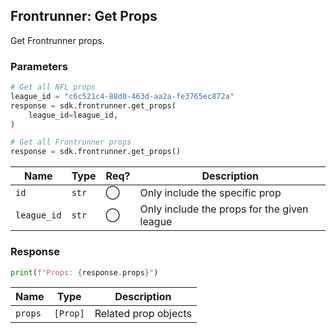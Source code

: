 ## Frontrunner: Get Props

Get Frontrunner props.

### Parameters

```python
# Get all NFL props
league_id = "c6c521c4-88d0-463d-aa2a-fe3765ec872a"
response = sdk.frontrunner.get_props(
    league_id=league_id,
)

# Get all Frontrunner props
response = sdk.frontrunner.get_props()
```

| Name | Type | Req? | Description |
| - | - | - | - |
| `id` | `str` | ◯ | Only include the specific prop |
| `league_id` | `str` | ◯ | Only include the props for the given league |

### Response

```python
print(f"Props: {response.props}")
```

| Name | Type | Description |
| - | - | - |
| `props` | `[Prop]` | Related prop objects |
